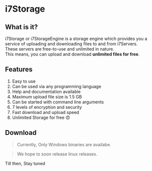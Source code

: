 # i7Storage
## What is it?
i7Storage or i7StorageEngine is a storage engine which provides you a service of uploading and downloading files to and from i7Servers.<br>
These servers are free-to-use and unlimited in nature.<br>
This means, you can upload and download **unlimited files for free**.

## Features
1. Easy to use
2. Can be used via any programming language
3. Help and documentation available
4. Maximum upload file size is 1.5 GB
5. Can be started with command line arguments
6. 7 levels of encryption and security 
7. Fast download and upload speed
8. Unlimited Storage for free 😍

## Download
> Currently, Only Windows binaries are availabe.

> We hope to soon release linux releases.

Till then, Stay tuned
